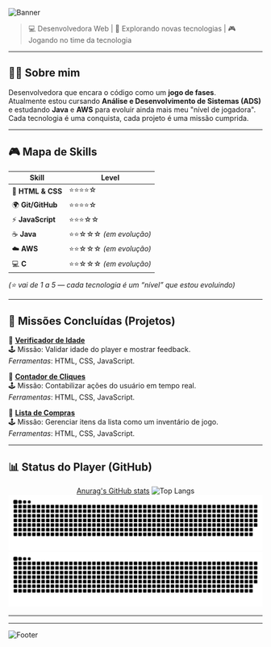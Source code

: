 ![Banner](https://capsule-render.vercel.app/api?type=waving&color=8A2BE2&height=200&section=header&text=Olá%20Seja+Bem+Vindo(a)%20🎮&fontSize=40&fontColor=fff&animation=twinkling&fontAlignY=35)

  

> 💻 Desenvolvedora Web | 🚀 Explorando novas tecnologias | 🎮 Jogando no time da tecnologia  

---

   ## 🧑‍🚀 Sobre mim  
 Desenvolvedora que encara o código como um **jogo de fases**.  
Atualmente estou cursando **Análise e Desenvolvimento de Sistemas (ADS)** e estudando **Java** e **AWS** para evoluir ainda mais meu "nível de jogadora".  
Cada tecnologia é uma conquista, cada projeto é uma missão cumprida.  

---

## 🎮 Mapa de Skills  

| Skill | Level |
|-------|-------|
| 🧱 **HTML & CSS** | ⭐⭐⭐⭐☆ |
| 🌍 **Git/GitHub** | ⭐⭐⭐⭐☆ |
| ⚡ **JavaScript** | ⭐⭐⭐☆☆ |
| ☕ **Java** | ⭐⭐☆☆☆ *(em evolução)* |
| ☁️ **AWS** | ⭐⭐☆☆☆ *(em evolução)* |
| 💻 **C** | ⭐⭐☆☆☆ *(em evolução)* |

*(⭐ vai de 1 a 5 — cada tecnologia é um “nível” que estou evoluindo)*  

---

## 🌟 Missões Concluídas (Projetos)  

🔹 **[Verificador de Idade](https://github.com/CarolineOliveiraSilva/projeto-verificadordeidade)**  
🕹️ Missão: Validar idade do player e mostrar feedback.  
*Ferramentas*: HTML, CSS, JavaScript.  

🔹 **[Contador de Cliques](https://github.com/CarolineOliveiraSilva/Contador-de-clique)**  
🕹️ Missão: Contabilizar ações do usuário em tempo real.  
*Ferramentas*: HTML, CSS, JavaScript.  

🔹 **[Lista de Compras](https://github.com/CarolineOliveiraSilva/Listadecompras)**  
🕹️ Missão: Gerenciar itens da lista como um inventário de jogo.  
*Ferramentas*: HTML, CSS, JavaScript.  

---

## 📊 Status do Player (GitHub)  

<div align="center">

[Anurag's GitHub stats](github-readme-stats-hcx1065un-carolineoliveirasilvas-projects.vercel.app/api?username=CarolineOliveiraSilva&show_icons=true&theme=radical)
![Top Langs](https://github-readme-stats.vercel.app/api/top-langs/?username=CarolineOliveiraSilva&layout=compact&cache_seconds=30/compact&theme=tokyonight) 
![Snake animation dark](https://raw.githubusercontent.com/CarolineOliveiraSilva/CarolineOliveiraSilva/output/snake.svg#gh-dark-mode-only)
![Snake animation light](https://raw.githubusercontent.com/CarolineOliveiraSilva/CarolineOliveiraSilva/output/snake.svg#gh-light-mode-only)



</div>

---


---

![Footer](https://capsule-render.vercel.app/api?type=transparent&fontColor=8A2BE2&height=120&section=footer&text=✨+“Cada+linha+de+código+é+XP+✨&fontSize=30)



